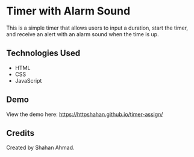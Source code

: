 # Timer with Alarm Sound

This is a simple timer that allows users to input a duration, start the timer, and receive an alert with an alarm sound when the time is up.

## Technologies Used

- HTML
- CSS
- JavaScript

## Demo

View the demo here: https://httpshahan.github.io/timer-assign/



## Credits

Created by Shahan Ahmad.
